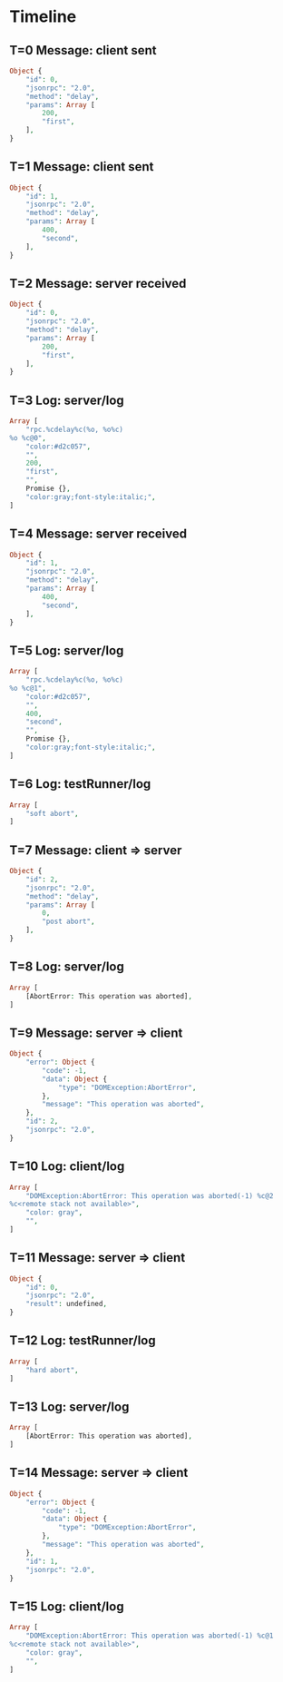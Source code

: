 # Timeline

## T=0 Message: client sent

```php
Object {
    "id": 0,
    "jsonrpc": "2.0",
    "method": "delay",
    "params": Array [
        200,
        "first",
    ],
}
```

## T=1 Message: client sent

```php
Object {
    "id": 1,
    "jsonrpc": "2.0",
    "method": "delay",
    "params": Array [
        400,
        "second",
    ],
}
```

## T=2 Message: server received

```php
Object {
    "id": 0,
    "jsonrpc": "2.0",
    "method": "delay",
    "params": Array [
        200,
        "first",
    ],
}
```

## T=3 Log: server/log

```php
Array [
    "rpc.%cdelay%c(%o, %o%c)
%o %c@0",
    "color:#d2c057",
    "",
    200,
    "first",
    "",
    Promise {},
    "color:gray;font-style:italic;",
]
```

## T=4 Message: server received

```php
Object {
    "id": 1,
    "jsonrpc": "2.0",
    "method": "delay",
    "params": Array [
        400,
        "second",
    ],
}
```

## T=5 Log: server/log

```php
Array [
    "rpc.%cdelay%c(%o, %o%c)
%o %c@1",
    "color:#d2c057",
    "",
    400,
    "second",
    "",
    Promise {},
    "color:gray;font-style:italic;",
]
```

## T=6 Log: testRunner/log

```php
Array [
    "soft abort",
]
```

## T=7 Message: client => server

```php
Object {
    "id": 2,
    "jsonrpc": "2.0",
    "method": "delay",
    "params": Array [
        0,
        "post abort",
    ],
}
```

## T=8 Log: server/log

```php
Array [
    [AbortError: This operation was aborted],
]
```

## T=9 Message: server => client

```php
Object {
    "error": Object {
        "code": -1,
        "data": Object {
            "type": "DOMException:AbortError",
        },
        "message": "This operation was aborted",
    },
    "id": 2,
    "jsonrpc": "2.0",
}
```

## T=10 Log: client/log

```php
Array [
    "DOMException:AbortError: This operation was aborted(-1) %c@2
%c<remote stack not available>",
    "color: gray",
    "",
]
```

## T=11 Message: server => client

```php
Object {
    "id": 0,
    "jsonrpc": "2.0",
    "result": undefined,
}
```

## T=12 Log: testRunner/log

```php
Array [
    "hard abort",
]
```

## T=13 Log: server/log

```php
Array [
    [AbortError: This operation was aborted],
]
```

## T=14 Message: server => client

```php
Object {
    "error": Object {
        "code": -1,
        "data": Object {
            "type": "DOMException:AbortError",
        },
        "message": "This operation was aborted",
    },
    "id": 1,
    "jsonrpc": "2.0",
}
```

## T=15 Log: client/log

```php
Array [
    "DOMException:AbortError: This operation was aborted(-1) %c@1
%c<remote stack not available>",
    "color: gray",
    "",
]
```
